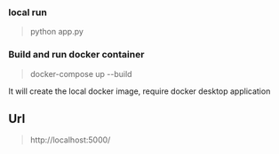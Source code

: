 ### local run 
> python app.py

### Build and run docker container

> docker-compose up --build

It will create the local docker image, require docker desktop application


## Url 

> http://localhost:5000/


